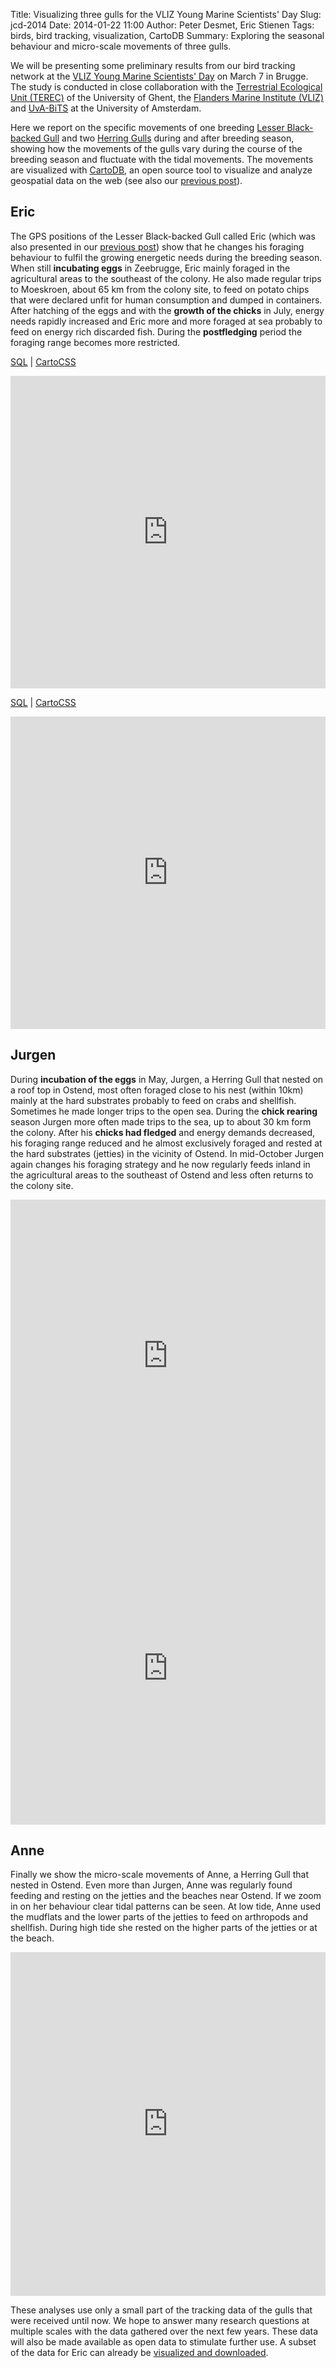 Title: Visualizing three gulls for the VLIZ Young Marine Scientists' Day
Slug: jcd-2014
Date: 2014-01-22 11:00
Author: Peter Desmet, Eric Stienen
Tags: birds, bird tracking, visualization, CartoDB
Summary: Exploring the seasonal behaviour and micro-scale movements of three gulls.

We will be presenting some preliminary results from our bird tracking network at the [VLIZ Young Marine Scientists' Day](http://www.vliz.be/jcd/en) on March 7 in Brugge. The study is conducted in close collaboration with the [Terrestrial Ecological Unit (TEREC)](http://www.ecology.ugent.be/terec/) of the University of Ghent, the [Flanders Marine Institute (VLIZ)](www.vliz.be/en) and [UvA-BiTS](http://www.uva-bits.nl/) at the University of Amsterdam.

Here we report on the specific movements of one breeding [Lesser Black-backed Gull](http://en.wikipedia.org/wiki/Lesser_Black-backed_Gull) and two [Herring Gulls](http://en.wikipedia.org/wiki/European_Herring_Gull) during and after breeding season, showing how the movements of the gulls vary during the course of the breeding season and fluctuate with the tidal movements. The movements are visualized with [CartoDB](http://cartodb.com), an open source tool to visualize and analyze geospatial data on the web (see also our [previous post]({filename}tracking-eric.md)).

## Eric

The GPS positions of the Lesser Black-backed Gull called Eric (which was also presented in our [previous post]({filename}tracking-eric.md)) show that he changes his foraging behaviour to fulfil the growing energetic needs during the breeding season. When still **incubating eggs** in Zeebrugge, Eric mainly foraged in the agricultural areas to the southeast of the colony. He also made regular trips to Moeskroen, about 65 km from the colony site, to feed on potato chips that were declared unfit for human consumption and dumped in containers. After hatching of the eggs and with the **growth of the chicks** in July, energy needs rapidly increased and Eric more and more foraged at sea probably to feed on energy rich discarded fish. During the **postfledging** period the foraging range becomes more restricted.

[SQL](https://gist.github.com/peterdesmet/8555625#file-ericflightpaths-sql) | [CartoCSS](https://gist.github.com/peterdesmet/8555625#file-ericflightpaths-css)

<iframe width="100%" height="500" frameborder="0" src="http://lifewatch-inbo.cartodb.com/viz/b43fa5a6-7dd0-11e3-ba2a-5f9e077d1162/embed_map?title=false&description=false&search=false&shareable=true&cartodb_logo=false&layer_selector=false&legends=true&scrollwheel=true&fullscreen=true&sublayer_options=1&sql=--%20Jurgen%3A%20801%2C%20Anne%3A%20786%2C%20Eric%3A%20851%0ASELECT%0A%20%20ST_MakeLine(the_geom_webmercator%20ORDER%20BY%20date_time%20ASC)%20AS%20the_geom_webmercator%2C%20%0A%20%20CASE%20%0A%20%20%20%20WHEN%20date_time%20%3E%3D%20'2013-05-28'%20AND%20date_time%20%3C%20'2013-06-25'%20THEN%20'1.%20Egg%20incubation'%0A%20%20%20%20WHEN%20date_time%20%3E%3D%20'2013-06-25'%20AND%20date_time%20%3C%20'2013-07-24'%20THEN%20'2.%20Chick%20rearing'%0A%20%20%20%20ELSE%20'3.%20Postfledging'%0A%20%20END%20as%20behaviour%0AFROM%20bird_tracking%0AWHERE%0A%20%20device_info_serial%20%3D%20851%0A%20%20AND%20userflag%20IS%20FALSE%0A%20%20AND%20date_time%20%3E%3D%20'2013-05-17'%0A%20%20AND%20date_time%20%3C%20'2013-12-19'%0AGROUP%20BY%20behaviour%20%0AORDER%20BY%20behaviour%0A&sw_lat=51.0&sw_lon=2.0&ne_lat=51.6&ne_lon=4.4" allowfullscreen webkitallowfullscreen mozallowfullscreen oallowfullscreen msallowfullscreen></iframe>

[SQL](https://gist.github.com/peterdesmet/8555766#file-ericflightpathstorque-sql) | [CartoCSS](https://gist.github.com/peterdesmet/8555766#file-ericflightpathstorque-css)

<iframe width="100%" height="500" frameborder="0" src="http://lifewatch-inbo.cartodb.com/viz/87d050a4-7eb3-11e3-978e-1fac82688e3c/embed_map?title=false&description=false&search=false&shareable=true&cartodb_logo=false&layer_selector=false&legends=false&scrollwheel=true&fullscreen=true&sublayer_options=1&sql=--%20Jurgen%3A%20801%2C%20Anne%3A%20786%2C%20Eric%3A%20851%0ASELECT%0A%20%20cartodb_id%2C%0A%20%20the_geom%2C%0A%20%20the_geom_webmercator%2C%0A%20%20date_time%2C%0A%20%20CASE%20%0A%20%20%20%20WHEN%20date_time%20%3E%3D%20'2013-05-28'%20AND%20date_time%20%3C%20'2013-06-25'%20THEN%201%0A%20%20%20%20WHEN%20date_time%20%3E%3D%20'2013-06-25'%20AND%20date_time%20%3C%20'2013-07-24'%20THEN%202%0A%20%20%20%20ELSE%203%0AEND%20as%20behaviour_number%0AFROM%20bird_tracking%0AWHERE%0A%20%20device_info_serial%20%3D%20851%0A%20%20AND%20userflag%20IS%20FALSE%0A%20%20AND%20date_time%20%3E%3D%20'2013-05-17'%0A%20%20AND%20date_time%20%3C%20'2013-12-19'&sw_lat=51.0&sw_lon=2.0&ne_lat=51.6&ne_lon=4.4" allowfullscreen webkitallowfullscreen mozallowfullscreen oallowfullscreen msallowfullscreen></iframe>

## Jurgen

During **incubation of the eggs** in May, Jurgen, a Herring Gull that nested on a roof top in Ostend, most often foraged close to his nest (within 10km) mainly at the hard substrates probably to feed on crabs and shellfish. Sometimes he made longer trips to the open sea. During the **chick rearing** season Jurgen more often made trips to the sea, up to about 30 km form the colony. After his **chicks had fledged** and energy demands decreased, his foraging range reduced and he almost exclusively foraged and rested at the hard substrates (jetties) in the vicinity of Ostend. In mid-October Jurgen again changes his foraging strategy and he now regularly feeds inland in the agricultural areas to the southeast of Ostend and less often returns to the colony site.

<iframe width="100%" height="500" frameborder="0" src="http://lifewatch-inbo.cartodb.com/viz/93117da8-7eb8-11e3-bb99-652bfb2903df/embed_map?title=false&description=false&search=false&shareable=true&cartodb_logo=false&layer_selector=false&legends=true&scrollwheel=true&fullscreen=true&sublayer_options=1&sql=--%20Jurgen%3A%20801%2C%20Anne%3A%20786%2C%20Eric%3A%20851%0ASELECT%0A%20%20ST_MakeLine(the_geom_webmercator%20ORDER%20BY%20date_time%20ASC)%20AS%20the_geom_webmercator%2C%20%0A%20%20CASE%20%0A%20%20%20%20WHEN%20date_time%20%3E%3D%20'2013-05-17'%20AND%20date_time%20%3C%20'2013-06-07'%20THEN%20'1.%20Egg%20incubation'%0A%20%20%20%20WHEN%20date_time%20%3E%3D%20'2013-06-07'%20AND%20date_time%20%3C%20'2013-07-21'%20THEN%20'2.%20Chick%20rearing'%0A%20%20%20%20ELSE%20'3.%20Postfledging'%0A%20%20END%20as%20behaviour%0AFROM%20bird_tracking%0AWHERE%0A%20%20device_info_serial%20%3D%20801%0A%20%20AND%20userflag%20IS%20FALSE%0A%20%20AND%20date_time%20%3E%3D%20'2013-05-17'%0A%20%20AND%20date_time%20%3C%20'2013-12-19'%0AGROUP%20BY%20behaviour%20%0AORDER%20BY%20behaviour&sw_lat=51.0&sw_lon=2.4&ne_lat=51.6&ne_lon=3.4" allowfullscreen webkitallowfullscreen mozallowfullscreen oallowfullscreen msallowfullscreen></iframe>

<iframe width="100%" height="500" frameborder="0" src="http://lifewatch-inbo.cartodb.com/viz/f3c2e28a-7dce-11e3-b5da-8d618f739278/embed_map?title=false&description=false&search=false&shareable=true&cartodb_logo=false&layer_selector=false&legends=false&scrollwheel=true&fullscreen=true&sublayer_options=1&sql=--%20Jurgen%3A%20801%2C%20Anne%3A%20786%2C%20Eric%3A%20851%0ASELECT%0A%20%20cartodb_id%2C%0A%20%20the_geom%2C%0A%20%20the_geom_webmercator%2C%0A%20%20date_time%2C%0A%20%20CASE%20%0A%20%20%20%20WHEN%20date_time%20%3E%3D%20'2013-05-17'%20AND%20date_time%20%3C%20'2013-06-07'%20THEN%201%0A%20%20%20%20WHEN%20date_time%20%3E%3D%20'2013-06-07'%20AND%20date_time%20%3C%20'2013-07-21'%20THEN%202%0A%20%20%20%20ELSE%203%0AEND%20as%20behaviour_number%0AFROM%20bird_tracking%0AWHERE%0A%20%20device_info_serial%20%3D%20801%0A%20%20AND%20userflag%20IS%20FALSE%0A%20%20AND%20date_time%20%3E%3D%20'2013-05-17'%0A%20%20AND%20date_time%20%3C%20'2013-12-19'&sw_lat=51.0&sw_lon=2.4&ne_lat=51.6&ne_lon=3.4" allowfullscreen webkitallowfullscreen mozallowfullscreen oallowfullscreen msallowfullscreen></iframe>

## Anne

Finally we show the micro-scale movements of Anne, a Herring Gull that nested in Ostend. Even more than Jurgen, Anne was regularly found feeding and resting on the jetties and the beaches near Ostend. If we zoom in on her behaviour clear tidal patterns can be seen. At low tide, Anne used the mudflats and the lower parts of the jetties to feed on arthropods and shellfish. During high tide she rested on the higher parts of the jetties or at the beach.

<iframe width="100%" height="550" frameborder="0" src="http://lifewatch-inbo.cartodb.com/viz/b8d2720e-7d37-11e3-9408-7dfc5fbee961/embed_map?title=false&description=false&search=false&shareable=true&cartodb_logo=false&layer_selector=false&legends=true&scrollwheel=true&fullscreen=true&sublayer_options=1&sql=--%20Jurgen%3A%20801%2C%20Anne%3A%20786%2C%20Eric%3A%20851%0ASELECT%0A%20%20t.cartodb_id%2C%0A%20%20t.the_geom%2C%0A%20%20t.the_geom_webmercator%2C%0A%20%20t.date_time%2C%0A%20%20z.tidal_height%0AFROM%20bird_tracking%20t%0ALEFT%20JOIN%20anne_tidal_data%20z%0AON%20t.date_time%20%3D%20z.date_time%0AWHERE%0A%20%20t.device_info_serial%20%3D%20786%0A%20%20AND%20t.userflag%20IS%20FALSE%0A%20%20AND%20t.date_time%20%3E%3D%20'2013-05-17'%0A%20%20AND%20t.date_time%20%3C%20'2013-12-19'%0A%20%20AND%20z.tidal_height%20IS%20NOT%20NULL%0A&sw_lat=51.210297904587534&sw_lon=2.859519124031067&ne_lat=51.21688423563423&ne_lon=2.880118489265442" allowfullscreen webkitallowfullscreen mozallowfullscreen oallowfullscreen msallowfullscreen></iframe>

These analyses use only a small part of the tracking data of the gulls that were received until now. We hope to answer many research questions at multiple scales with the data gathered over the next few years. These data will also be made available as open data to stimulate further use. A subset of the data for Eric can already be [visualized and downloaded]({filename}tracking-eric.md).
